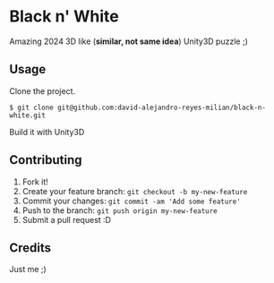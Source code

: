 # Black n' White

Amazing 2024 3D like (**similar, not same idea**) Unity3D puzzle ;)

## Usage

Clone the project.
```console
$ git clone git@github.com:david-alejandro-reyes-milian/black-n-white.git
```
Build it with Unity3D

## Contributing

1. Fork it!
2. Create your feature branch: `git checkout -b my-new-feature`
3. Commit your changes: `git commit -am 'Add some feature'`
4. Push to the branch: `git push origin my-new-feature`
5. Submit a pull request :D

## Credits

Just me ;)